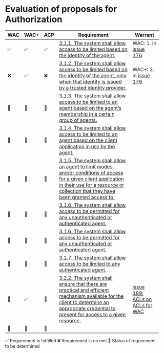 # Evaluation of proposals for Authorization

| WAC | WAC+ | ACP | Requirement | Warrant | 
| --- | --- | --- | --- | --- |
| ✅ | ✅ | ✅ | [3.1.1. The system shall allow access to be limited based on the identity of the agent.](https://solid.github.io/authorization-panel/authorization-ucr/#req-agent-identity) | WAC: 1. in [issue 176](https://github.com/solid/authorization-panel/issues/176). |
| ❌ | ✅ | ❌  | [3.1.2. The system shall allow access to be limited based on the identity of the agent, only when that identity is issued by a trusted identity provider.](https://solid.github.io/authorization-panel/authorization-ucr/#req-trusted-identity) | WAC+: 2. in [issue 176](https://github.com/solid/authorization-panel/issues/176). | |
| 🔸 | 🔸 | 🔸 | [3.1.3. The system shall allow access to be limited to an agent based on the agent’s membership in a certain group of agents.](https://solid.github.io/authorization-panel/authorization-ucr/#req-agent-group) | |
| 🔸 | 🔸 | 🔸 | [3.1.4. The system shall allow access to be limited to an agent based on the client application in use by the agent.](https://solid.github.io/authorization-panel/authorization-ucr/#req-application) | |
| 🔸 | 🔸 | 🔸 | [3.1.5. The system shall allow an agent to limit modes and/or conditions of access for a given client application in their use for a resource or collection that they have been granted access to.](https://solid.github.io/authorization-panel/authorization-ucr/#req-client-constrained) | |
| 🔸 | 🔸 | 🔸 | [3.1.6. The system shall allow access to be permitted for any unauthenticated or authenticated agent.](https://solid.github.io/authorization-panel/authorization-ucr/#req-public) | |
| 🔸 | 🔸 | 🔸 | [3.1.6. The system shall allow access to be permitted for any unauthenticated or authenticated agent.](https://solid.github.io/authorization-panel/authorization-ucr/#req-public) | |
| 🔸 | 🔸 | 🔸 | [3.1.7. The system shall allow access to be limited to any authenticated agent.](https://solid.github.io/authorization-panel/authorization-ucr/#req-authenticated) | |
| 🔸 | ✅ | 🔸 | [3.2.2. The system shall ensure that there are practical and efficient mechanism available for the client to determine an appropriate credential to present for access to a given resource.](https://solid.github.io/authorization-panel/authorization-ucr/#req-vc-determine) | [issue 189: ACLs on ACLs for WAC](https://github.com/solid/authorization-panel/issues/189) |
| 🔸 | 🔸 | 🔸 | []() | |

✅ Requirement is fulfilled
❌ Requirement is no met
🔸 Status of requirement to be determined
